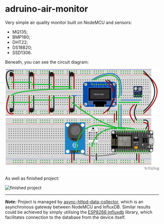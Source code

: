 # adruino-air-monitor

Very simple air quality monitor built on NodeMCU and sensors:

* MQ135;
* BMP180;
* DHT22;
* DS18B20;
* SSD1306.

Beneath, you can see the circuit diagram:

![diagram](./doc/air-quality.png "Circuit diagram")

As well as finished project:

![finished project](./doc/sensor.jpg "Air quality monitor project")

___

***Note:*** Project is managed by [async-httpd-data-collector](https://github.com/straightchlorine/async-httpd-data-collector),
which is an asynchronous gateway between NodeMCU and InfluxDB. Similar results could be achieved by simply utilising
the [ESP8266 Influxdb](https://www.arduino.cc/reference/en/libraries/esp8266-influxdb/) library, which facilitates connection to the
database from the device itself.

